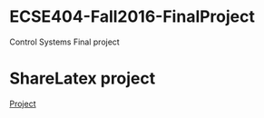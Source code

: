 # ECSE404-Fall2016-FinalProject
Control Systems Final project

# ShareLatex project
[Project](https://www.sharelatex.com/project/583ba962eaeba05c36e1e83d)
